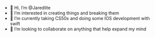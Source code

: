 - 👋 Hi, I’m @Jaredlite
- 👀 I’m interested in creating things and breaking them
- 🌱 I’m currently taking CS50x and doing some IOS development with swift
- 💞️ I’m looking to collaborate on anything that help expand my mind
